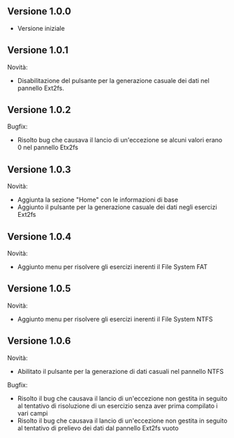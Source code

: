 ## Versione 1.0.0
+ Versione iniziale

## Versione 1.0.1
Novità:
  - Disabilitazione del pulsante per la generazione casuale dei dati nel pannello Ext2fs.

## Versione 1.0.2
Bugfix:
  - Risolto bug che causava il lancio di un'eccezione se alcuni valori erano 0 nel pannello Etx2fs

## Versione 1.0.3
Novità:
  - Aggiunta la sezione "Home" con le informazioni di base
  - Aggiunto il pulsante per la generazione casuale dei dati negli esercizi Ext2fs

## Versione 1.0.4
Novità:
  - Aggiunto menu per risolvere gli esercizi inerenti il File System FAT

## Versione 1.0.5
Novità:
  - Aggiunto menu per risolvere gli esercizi inerenti il File System NTFS
  
## Versione 1.0.6
Novità:
  - Abilitato il pulsante per la generazione di dati casuali nel pannello NTFS
  
Bugfix:
  - Risolto il bug che causava il lancio di un'eccezione non gestita in seguito al tentativo di risoluzione di un esercizio
    senza aver prima compilato i vari campi
  - Risolto il bug che causava il lancio di un'eccezione non gestita in seguito al tentativo di prelievo dei dati dal pannello
    Ext2fs vuoto
